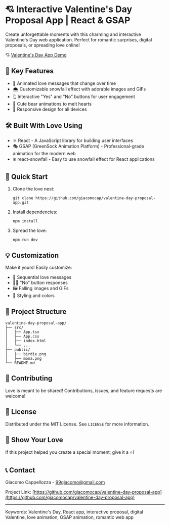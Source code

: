 # 💘 Interactive Valentine's Day Proposal App | React & GSAP

Create unforgettable moments with this charming and interactive Valentine's Day web application. Perfect for romantic surprises, digital proposals, or spreading love online!

💘 [Valentine's Day App Demo](https://patapulci.netlify.app)

## 🚀 Key Features

- 💌 Animated love messages that change over time
- 🌨️ Customizable snowfall effect with adorable images and GIFs
- 👆 Interactive "Yes" and "No" buttons for user engagement
- 🐻 Cute bear animations to melt hearts
- 📱 Responsive design for all devices

## 🛠️ Built With Love Using

- ⚛️ React - A JavaScript library for building user interfaces
- 🎭 GSAP (GreenSock Animation Platform) - Professional-grade animation for the modern web
- ❄️ react-snowfall - Easy to use snowfall effect for React applications

## 🏁 Quick Start

1. Clone the love nest:
   ```
   git clone https://github.com/giacomocap/valentine-day-proposal-app.git
   ```
2. Install dependencies:
   ```
   npm install
   ```
3. Spread the love:
   ```
   npm run dev
   ```

## 💡 Customization

Make it yours! Easily customize:

- 💬 Sequential love messages
- 🙅‍♀️ "No" button responses
- 🖼️ Falling images and GIFs
- 🎨 Styling and colors

## 📂 Project Structure

```
valentine-day-proposal-app/
├── src/
│   ├── App.tsx
│   ├── App.css
│   ├── index.html
│   └── ...
├── public/
│   ├── birdie.png
│   ├── mona.png
└── README.md
```

## 🤝 Contributing

Love is meant to be shared! Contributions, issues, and feature requests are welcome!

## 📄 License

Distributed under the MIT License. See `LICENSE` for more information.

## 🌟 Show Your Love

If this project helped you create a special moment, give it a ⭐️!

## 📞 Contact

Giacomo Cappellozza - 99giacomo@gmail.com

Project Link: [https://github.com/giacomocap/valentine-day-proposal-app](https://github.com/giacomocap/valentine-day-proposal-app)

---

Keywords: Valentine's Day, React app, interactive proposal, digital Valentine, love animation, GSAP animation, romantic web app
